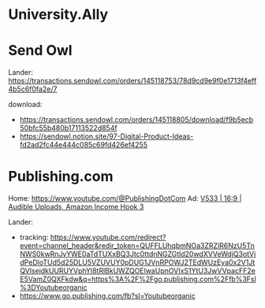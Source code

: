 # University.Ally
# Send Owl
Lander: https://transactions.sendowl.com/orders/145118753/78d9cd9e9f0e1713f4eff4b5c6f0fa2e/7

download:
- https://transactions.sendowl.com/orders/145118805/download/f9b5ecb50bfc55b480b17113522d854f
- https://sendowl.notion.site/97-Digital-Product-Ideas-fd2ad2fc44e444c085c69fd426ef4255

# Publishing.com
Home: https://www.youtube.com/@PublishingDotCom
Ad: [V533 | 16:9 | Audible Uploads, Amazon Income Hook 3](https://youtu.be/F3JvfCC5xF0)

Lander:
- tracking: https://www.youtube.com/redirect?event=channel_header&redir_token=QUFFLUhqbmNOa3ZRZlR6NzU5TnNWS0kwRnJvYWE0aTdTUXxBQ3Jtc0ttdnNGZGtld20wdXVVeWdjQ3otVjdPeDloTUd5d25DLU5VZUVUY0pDUG1JVnRPOWJ2TEdWUzEya0x2V1JtQVlsejdkUURUYVphYl8tRlBkUWZQOElwaUpnOVIxS1YtU3JwVVpacFF2eE5VamZ0QXFkdw&q=https%3A%2F%2Fgo.publishing.com%2Ffb%3Fsl%3DYoutubeorganic
- https://www.go.publishing.com/fb?sl=Youtubeorganic
